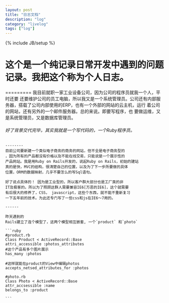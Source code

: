 ```yaml
---
layout: post
title: "日志文档"
description: "log"
category: "livelog"
tags: ["log"]
---
```

{% include JB/setup %}

# 这个是一个纯记录日常开发中遇到的问题记录。我把这个称为个人日志。
=========
	我目前就职一家工业设备公司，因为公司的程序员就我一个人，平时还要
	还要维护公司的员工电脑，所以我又是一个系统管理员。公司还有内部服
	务器，搭载了公司内部使用的ERP，也有一个外部的网站的云主机，运行
	着公司的网站，还有另外的一个邮件服务器。总的来说。即要写程序，也
	要做运维，又是系统管理员，又是数据库管理员。
###### 好了背景交代完毕，其实我就是一个写代码的，一个Ruby程序员。
	--------
	目前公司要新建一个类似电子商务的商务的网站，但不全是电子商务型的
	，因为所有的产品都没有价格以及不能在线交易，只能说是一个展示性的
	产品网站。我是用Ruby on Rails开发的，说起Ruby on Rails，初始的建站
	真的是快，MVC的结构，很清楚自己的位置，以及为了下一步所要做的具体
	位置，ORM的数据映射，几乎不要怎么的写Sql语句。

	好了说点具体的！ 因为是工业型的，所以客户群大部分也是工厂类的非
	IT及极客的。所以为了照顾这群人需要兼容IE6[万恶的IE6]，这个就需要
	有后很大的修养了，CSS， javascript，这些个东西，就不能不重新复习
	一下五年前的技术。为此还专门写了一些css和js在IE6～7用的。

	------

	昨天遇到的
	Rails建立了连个模型了，这两个模型相互嵌套, 一个`product` 和`photo`
	
	```ruby
	#product.rb
	Class Product < ActiveRecord::Base
	attri_accessible :photos_attributes
	#这个产品有多个图片展示
	has_many :photos

	#这样就能在product的View中编辑photos
	accepts_netsed_attributes_for :photos

	#photo.rb
	Class Photo < ActiveRecord::Base
	attr_accsessible :name
	belongs_to :product

	```
